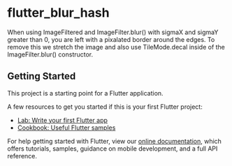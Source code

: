 # flutter_blur_hash

When using ImageFiltered and ImageFilter.blur() with sigmaX and sigmaY greater than 0, you are left with a pixalated border around the edges. To remove this we stretch the image and also use TileMode.decal inside of the ImageFilter.blur() constructor.

## Getting Started

This project is a starting point for a Flutter application.

A few resources to get you started if this is your first Flutter project:

- [Lab: Write your first Flutter app](https://flutter.dev/docs/get-started/codelab)
- [Cookbook: Useful Flutter samples](https://flutter.dev/docs/cookbook)

For help getting started with Flutter, view our
[online documentation](https://flutter.dev/docs), which offers tutorials,
samples, guidance on mobile development, and a full API reference.

